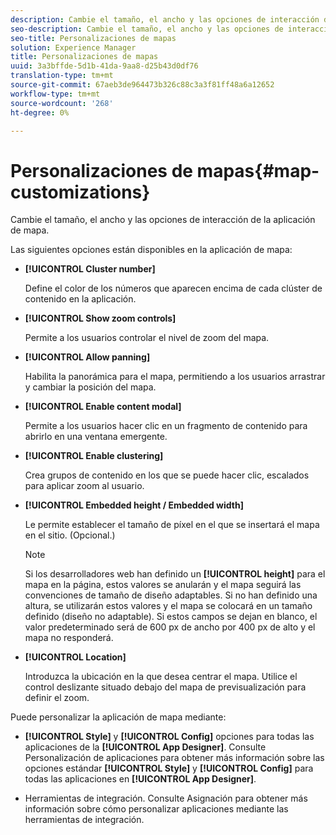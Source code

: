 ```yaml
---
description: Cambie el tamaño, el ancho y las opciones de interacción de la aplicación de mapa.
seo-description: Cambie el tamaño, el ancho y las opciones de interacción de la aplicación de mapa.
seo-title: Personalizaciones de mapas
solution: Experience Manager
title: Personalizaciones de mapas
uuid: 3a3bffde-5d1b-41da-9aa8-d25b43d0df76
translation-type: tm+mt
source-git-commit: 67aeb3de964473b326c88c3a3f81ff48a6a12652
workflow-type: tm+mt
source-wordcount: '268'
ht-degree: 0%

---
```



# Personalizaciones de mapas{#map-customizations}

Cambie el tamaño, el ancho y las opciones de interacción de la aplicación de mapa.



Las siguientes opciones están disponibles en la aplicación de mapa:

* **[!UICONTROL Cluster number]**

   Define el color de los números que aparecen encima de cada clúster de contenido en la aplicación.

* **[!UICONTROL Show zoom controls]**

   Permite a los usuarios controlar el nivel de zoom del mapa.

* **[!UICONTROL Allow panning]**

   Habilita la panorámica para el mapa, permitiendo a los usuarios arrastrar y cambiar la posición del mapa.

* **[!UICONTROL Enable content modal]**

   Permite a los usuarios hacer clic en un fragmento de contenido para abrirlo en una ventana emergente.

* **[!UICONTROL Enable clustering]**

   Crea grupos de contenido en los que se puede hacer clic, escalados para aplicar zoom al usuario.

* **[!UICONTROL Embedded height / Embedded width]**

   Le permite establecer el tamaño de píxel en el que se insertará el mapa en el sitio. (Opcional.)

   >[!NOTE]
   >
   >Si los desarrolladores web han definido un **[!UICONTROL height]** para el mapa en la página, estos valores se anularán y el mapa seguirá las convenciones de tamaño de diseño adaptables. Si no han definido una altura, se utilizarán estos valores y el mapa se colocará en un tamaño definido (diseño no adaptable). Si estos campos se dejan en blanco, el valor predeterminado será de 600 px de ancho por 400 px de alto y el mapa no responderá.

* **[!UICONTROL Location]**

   Introduzca la ubicación en la que desea centrar el mapa. Utilice el control deslizante situado debajo del mapa de previsualización para definir el zoom.

Puede personalizar la aplicación de mapa mediante:

* **[!UICONTROL Style]** y  **[!UICONTROL Config]** opciones para todas las aplicaciones de la  **[!UICONTROL App Designer]**. Consulte Personalización de aplicaciones para obtener más información sobre las opciones estándar **[!UICONTROL Style]** y **[!UICONTROL Config]** para todas las aplicaciones en **[!UICONTROL App Designer]**.

* Herramientas de integración. Consulte Asignación para obtener más información sobre cómo personalizar aplicaciones mediante las herramientas de integración.

